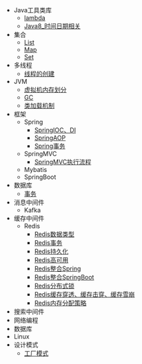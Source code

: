 
- Java工具类库
    - [lambda](Java工具类库/lambda.md)
    - [Java8_时间日期相关](Java工具类库/Java8_时间类.md)
- 集合
    - [List](集合/List.md)
    - [Map](集合/Map.md)
    - [Set](集合/Set.md)
- 多线程
    - [线程的创建](多线程/线程的创建.md)
- JVM
    - [虚拟机内存划分](JVM/1、Java内存区域.md)
    - [GC](JVM/2、GC.md)
    - [类加载机制](JVM/3、类加载机制.md)
- 框架
    - Spring
        - [SpringIOC、DI](Spring/Spring%20IOC、DI.md)
        - [SpringAOP](Spring/SpringAOP.md)
        - [Spring事务](Spring/Spring事务.md)
    - SpringMVC
        - [SpringMVC执行流程](SpringMVC/1、SpringMVC执行流程.md)
    - Mybatis
    - SpringBoot
- 数据库
    - [事务](数据库/数据库事务.md)
- 消息中间件
    - Kafka
- 缓存中间件
    - Redis
        - [Redis数据类型](缓存中间件/redis/1、redis-数据类型.md)
        - [Redis事务](缓存中间件/redis/2、redis-事务.md)
        - [Redis持久化](缓存中间件/redis/3、redis-持久化.md)
        - [Redis高可用](缓存中间件/redis/4、redis-高可用.md)
        - [Redis整合Spring](缓存中间件/redis/5、redis-Spring整合.md)
        - [Redis整合SpringBoot](缓存中间件/redis/6、redis-SpringBoot整合.md)
        - [Redis分布式锁](缓存中间件/redis/7、redis-分布式锁.md)
        - [Redis缓存穿透、缓存击穿、缓存雪崩](缓存中间件/redis/8、redis-缓存穿透、缓存击穿、缓存雪崩.md)
        - [Redis内存分配策略](缓存中间件/redis/9、redis-内存分配策略.md)
- 搜索中间件
- 网络编程
- 数据库
- Linux 
- 设计模式
    - [工厂模式](设计模式/工厂模式.md)


